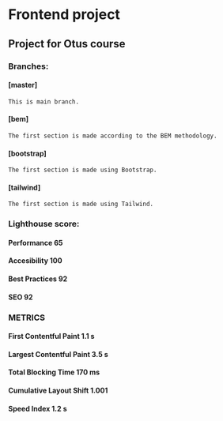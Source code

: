 # Frontend project

## Project for Otus course
### Branches:
#### [master]
```
This is main branch.
```

#### [bem]
```
The first section is made according to the BEM methodology.
```

#### [bootstrap]
```
The first section is made using Bootstrap.
```

#### [tailwind]
```
The first section is made using Tailwind.
```

### Lighthouse score:

#### Performance 65
#### Accesibility 100
#### Best Practices 92
#### SEO 92

### METRICS
#### First Contentful Paint 1.1 s
#### Largest Contentful Paint 3.5 s
#### Total Blocking Time 170 ms
#### Cumulative Layout Shift 1.001
#### Speed Index 1.2 s